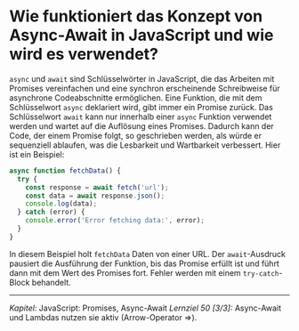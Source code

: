 # Wie funktioniert das Konzept von Async-Await in JavaScript und wie wird es verwendet?

`async` und `await` sind Schlüsselwörter in JavaScript, die das Arbeiten mit Promises vereinfachen und eine synchron erscheinende Schreibweise für asynchrone Codeabschnitte ermöglichen. Eine Funktion, die mit dem Schlüsselwort `async` deklariert wird, gibt immer ein Promise zurück. Das Schlüsselwort `await` kann nur innerhalb einer `async` Funktion verwendet werden und wartet auf die Auflösung eines Promises. Dadurch kann der Code, der einem Promise folgt, so geschrieben werden, als würde er sequenziell ablaufen, was die Lesbarkeit und Wartbarkeit verbessert. Hier ist ein Beispiel:

```javascript
async function fetchData() {
  try {
    const response = await fetch('url');
    const data = await response.json();
    console.log(data);
  } catch (error) {
    console.error('Error fetching data:', error);
  }
}
```

In diesem Beispiel holt `fetchData` Daten von einer URL. Der `await`-Ausdruck pausiert die Ausführung der Funktion, bis das Promise erfüllt ist und führt dann mit dem Wert des Promises fort. Fehler werden mit einem `try-catch`-Block behandelt.

---

_Kapitel:_ JavaScript: Promises, Async-Await
_Lernziel 50 \[3/3\]:_ Async-Await und Lambdas nutzen sie aktiv (Arrow-Operator =>).
